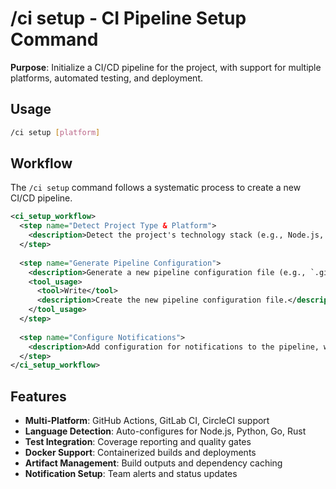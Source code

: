 # /ci setup - CI Pipeline Setup Command

**Purpose**: Initialize a CI/CD pipeline for the project, with support for multiple platforms, automated testing, and deployment.

## Usage
```bash
/ci setup [platform]
```

## Workflow

The `/ci setup` command follows a systematic process to create a new CI/CD pipeline.

```xml
<ci_setup_workflow>
  <step name="Detect Project Type & Platform">
    <description>Detect the project's technology stack (e.g., Node.js, Python) and the target CI/CD platform (e.g., GitHub Actions, GitLab CI).</description>
  </step>
  
  <step name="Generate Pipeline Configuration">
    <description>Generate a new pipeline configuration file (e.g., `.github/workflows/ci.yml`) with a standard set of stages: checkout, install dependencies, lint, test, build, and deploy.</description>
    <tool_usage>
      <tool>Write</tool>
      <description>Create the new pipeline configuration file.</description>
    </tool_usage>
  </step>
  
  <step name="Configure Notifications">
    <description>Add configuration for notifications to the pipeline, with support for Slack, email, and GitHub status checks.</description>
  </step>
</ci_setup_workflow>
```

## Features
- **Multi-Platform**: GitHub Actions, GitLab CI, CircleCI support
- **Language Detection**: Auto-configures for Node.js, Python, Go, Rust
- **Test Integration**: Coverage reporting and quality gates
- **Docker Support**: Containerized builds and deployments
- **Artifact Management**: Build outputs and dependency caching
- **Notification Setup**: Team alerts and status updates
